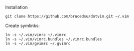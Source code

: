 Installation

    git clone https://github.com/brucedsu/dotvim.git ~/.vim
    
Create symlinks:

    ln -s ~/.vim/vimrc ~/.vimrc
    ln -s ~/.vim/vimrc.bundles ~/.vimrc.bundles
    ln -s ~/.vim/gvimrc ~/.gvimrc
